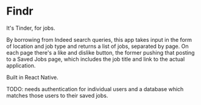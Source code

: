 # Findr

It's Tinder, for jobs.

By borrowing from Indeed search queries, this app takes input in the form of location and job type and returns a list of jobs, separated by page. On each page there's a like and dislike button, the former pushing that posting to a Saved Jobs page, which includes the job title and link to the actual application.

Built in React Native.

TODO: needs authentication for individual users and a database which matches those users to their saved jobs.
